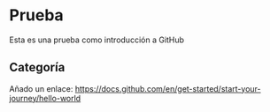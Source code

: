 # Prueba
Esta es una prueba como introducción a GitHub

## Categoría
Añado un enlace: https://docs.github.com/en/get-started/start-your-journey/hello-world
